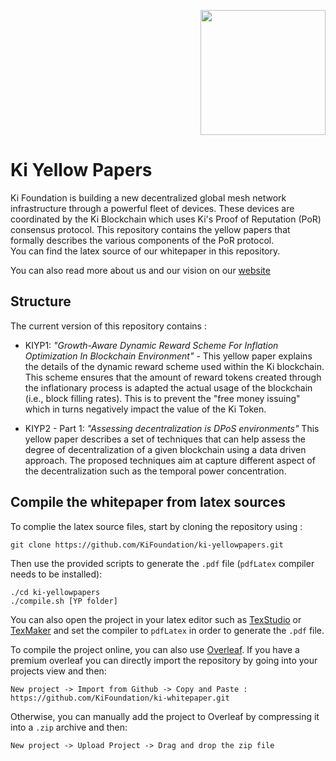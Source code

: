 <p align="right">
    <img width=200px src="https://foundation.ki/static/media/ki_foundation.f0888d46.png" />
</p>

# Ki Yellow Papers
Ki Foundation is building a new decentralized global mesh network infrastructure through a powerful fleet of devices. These devices are coordinated by the Ki Blockchain which uses Ki's Proof of Reputation (PoR) consensus protocol. This repository contains the yellow papers that formally describes the various components of the PoR protocol.  
You can find the latex source of our whitepaper in this repository.

You can also read more about us and our vision on our [website](https://foundation.ki)

## Structure
The current version of this repository contains :
- KIYP1: _"Growth-Aware Dynamic Reward Scheme For Inflation Optimization In Blockchain Environment"_ -
This yellow paper explains the details of the dynamic reward scheme used within the Ki blockchain. This scheme ensures that the amount of reward tokens created through the inflationary process is adapted the actual usage of the blockchain (i.e., block filling rates). This is to prevent the "free money issuing" which in turns negatively impact the value of the Ki Token.

- KIYP2 - Part 1: _"Assessing decentralization is DPoS environments"_
This yellow paper describes a set of techniques that can help assess the degree of decentralization of a given blockchain using a data driven approach. The proposed techniques aim at capture different aspect of the decentralization such as the temporal power concentration.

## Compile the whitepaper from latex sources
To complie the latex source files, start by cloning the repository using :

```
git clone https://github.com/KiFoundation/ki-yellowpapers.git
```

Then use the provided scripts to generate the `.pdf` file (`pdfLatex` compiler needs to be installed):

```
./cd ki-yellowpapers
./compile.sh [YP folder]
```

You can also open the project in your latex editor such as [TexStudio](https://www.texstudio.org) or [TexMaker](https://www.xm1math.net/texmaker/) and set the compiler to `pdfLatex` in order to generate the `.pdf` file.


To compile the project online, you can also use [Overleaf](https://www.overleaf.com/project). If you have a premium overleaf you can directly import the repository by going into your projects view and then:

```
New project -> Import from Github -> Copy and Paste : https://github.com/KiFoundation/ki-whitepaper.git
```

Otherwise, you can manually add the project to Overleaf by compressing it into a `.zip` archive and then:

```
New project -> Upload Project -> Drag and drop the zip file
```
